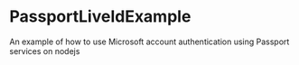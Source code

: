 # PassportLiveIdExample
An example of how to use Microsoft account authentication using Passport services on nodejs
